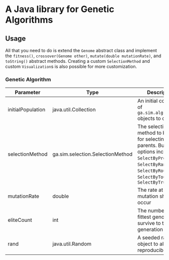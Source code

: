 # A Java library for Genetic Algorithms

## Usage
All that you need to do is extend the `Genome` abstract class and implement the `fitness()`, `crossover(Genome other)`, `mutate(double mutationRate)`, and `toString()` abstract methods. Creating a custom `SelectionMethod` and custom `Visualization`s is also possible for more customization.

### Genetic Algorithm
| Parameter | Type | Description |
|-|-|-|
| initialPopulation | java.util.Collection<Genome> | An initial collection of `ga.sim.alg.Genome` objects to optimize |
| selectionMethod | ga.sim.selection.SelectionMethod | The selection method to be used for selecting parents. Built in options include `SelectByProportion`, `SelectByRank`, `SelectByRoulette`, `SelectByTournament`, `SelectByTruncation` |
| mutationRate | double | The rate at which mutation should occur |
| eliteCount | int | The number of fittest genomes to survive to the next generation |
| rand | java.util.Random | A seeded random object to allow for reproducible results |


